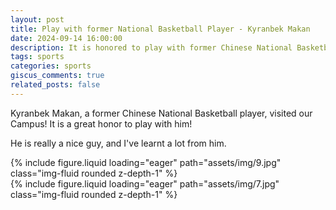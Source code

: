 ```yaml
---
layout: post
title: Play with former National Basketball Player - Kyranbek Makan
date: 2024-09-14 16:00:00
description: It is honored to play with former Chinese National Basketball Player - Kyranbek Makan
tags: sports
categories: sports
giscus_comments: true
related_posts: false
---
```


Kyranbek Makan, a former Chinese National Basketball player, visited our Campus! It is a great honor to play with him!

He is really a nice guy, and I've learnt a lot from him.

<div class="row mt-3">
    <div class="col-sm mt-3 mt-md-0">
        {% include figure.liquid loading="eager" path="assets/img/9.jpg" class="img-fluid rounded z-depth-1" %}
    </div>
    <div class="col-sm mt-3 mt-md-0">
        {% include figure.liquid loading="eager" path="assets/img/7.jpg" class="img-fluid rounded z-depth-1" %}
    </div>
</div>
